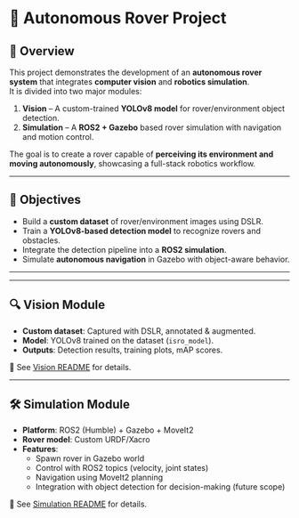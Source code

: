 # 🤖 Autonomous Rover Project

## 📌 Overview
This project demonstrates the development of an **autonomous rover system** that integrates **computer vision** and **robotics simulation**.  
It is divided into two major modules:  

1. **Vision** – A custom-trained **YOLOv8 model** for rover/environment object detection.  
2. **Simulation** – A **ROS2 + Gazebo** based rover simulation with navigation and motion control.  

The goal is to create a rover capable of **perceiving its environment and moving autonomously**, showcasing a full-stack robotics workflow.

---

## 🎯 Objectives
- Build a **custom dataset** of rover/environment images using DSLR.  
- Train a **YOLOv8-based detection model** to recognize rovers and obstacles.  
- Integrate the detection pipeline into a **ROS2 simulation**.  
- Simulate **autonomous navigation** in Gazebo with object-aware behavior.  

---


---

## 🔍 Vision Module
- **Custom dataset**: Captured with DSLR, annotated & augmented.  
- **Model**: YOLOv8 trained on the dataset (`isro_model`).  
- **Outputs**: Detection results, training plots, mAP scores.  

📂 See [Vision README](vision/README.md) for details.  

---

## 🛠️ Simulation Module
- **Platform**: ROS2 (Humble) + Gazebo + MoveIt2  
- **Rover model**: Custom URDF/Xacro  
- **Features**:
  - Spawn rover in Gazebo world  
  - Control with ROS2 topics (velocity, joint states)  
  - Navigation using MoveIt2 planning  
  - Integration with object detection for decision-making (future scope)  

📂 See [Simulation README](simulation/README.md) for details.  

